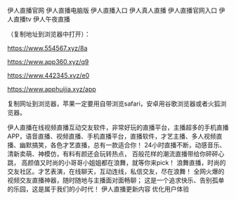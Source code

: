 伊人直播官网
伊人直播电脑版
伊人直播入口
伊人真人直播
伊人直播官网入口
伊人直播tv
伊人午夜直播


（复制地址到浏览器中打开）：

https://www.554567.xyz/8a

https://www.app360.xyz/q9

https://www.442345.xyz/e0

https://www.apphuijia.xyz/app


复制网址到浏览器，苹果一定要用自带浏览safari，安卓用谷歌浏览器或者火狐浏览器。

伊人直播在线视频直播互动交友软件，非常好玩的直播平台，主播超多的手机直播APP，语音直播、视频直播、手机直播平台，直播软件，才艺主播、多人视频直播、幽默搞笑，各色才艺直播，总有一款适合你！
24小时直播不断，动感音乐、清新卖萌、神模仿，有料有颜还会玩转热点，
百般花样的潮流直播带给你砰砰心跳， 高颜值又时尚的小哥哥小姐姐都在浪舞，就等你来pick！
浪舞直播，时尚的 交友社区。才艺表演，在线聊天，互动连线，私信交友，尽在浪舞！
全网火爆的视频交友直播神器，随时随地与主播面对面畅聊；
这是一个追求快乐、告别孤单的乐园，这是属于我们的小时代！
伊人直播更新内容
优化用户体验
